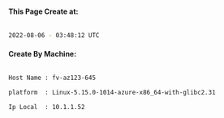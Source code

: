 
   
#### This Page Create at:

```bash

2022-08-06 - 03:48:12 UTC

```

#### Create By Machine:

```bash

Host Name : fv-az123-645

platform  : Linux-5.15.0-1014-azure-x86_64-with-glibc2.31

Ip Local  : 10.1.1.52

```

